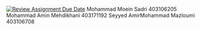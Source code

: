 [![Review Assignment Due Date](https://classroom.github.com/assets/deadline-readme-button-22041afd0340ce965d47ae6ef1cefeee28c7c493a6346c4f15d667ab976d596c.svg)](https://classroom.github.com/a/iDQJgb-p)
Mohammad Moein Sadri 403106205
Mohammad Amin Mehdikhani 403171192
Seyyed AmirMohammad Mazloumi 403106708

